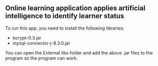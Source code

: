 ## Online learning application applies artificial intelligence to identify learner status
To run this app, you need to install the following libraries:
- bcrypt-0.3.jar
- mysql-connector-j-8.3.0.jar

You can open the External libs folder and add the above .jar files to the program so the program can work.
